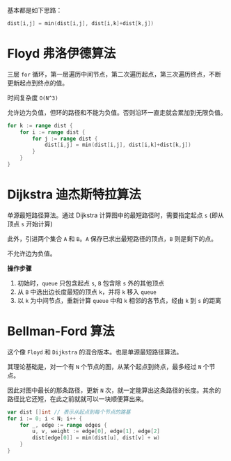基本都是如下思路：

```go
dist[i,j] = min(dist[i,j], dist[i,k]+dist[k,j])
```





# Floyd 弗洛伊德算法

三层 `for` 循环，第一层遍历中间节点，第二次遍历起点，第三次遍历终点，不断更新起点到终点的值。

时间复杂度 `O(N^3)`

允许边为负值，但环的路径和不能为负值。否则沿环一直走就会累加到无限负值。

```go
for k := range dist {
    for i := range dist {
        for j := range dist {
            dist[i,j] = min(dist[i,j], dist[i,k]+dist[k,j])
        }
    }
}
```







# Dijkstra 迪杰斯特拉算法

单源最短路径算法。通过 Dijkstra 计算图中的最短路径时，需要指定起点 `s` (即从顶点 `s` 开始计算)

此外，引进两个集合 `A` 和 `B`。`A` 保存已求出最短路径的顶点，`B` 则是剩下的点。

不允许边为负值。



**操作步骤**

1. 初始时，`queue` 只包含起点 `s`, `B` 包含除 `s` 外的其他顶点
2. 从 `B` 中选出边长度最短的顶点 `k`，并将 `k` 移入 `queue`
3. 以 `k` 为中间节点，重新计算 `queue` 中和 `k` 相邻的各节点，经由 `k` 到 `s` 的距离







# Bellman-Ford 算法

这个像 `Floyd` 和 `Dijkstra` 的混合版本。也是单源最短路径算法。

其理论基础是，对一个有 `N` 个节点的图，从某个起点到终点，最多经过 `N` 个节点。

因此对图中最长的那条路径，更新 `N` 次，就一定能算出这条路径的长度。其余的路径比它还短，在此之前就就可以一块顺便算出来。

```go
var dist []int // 表示从起点到每个节点的路基
for i := 0; i < N; i++ {
    for _, edge := range edges {
        u, v, weight := edge[0], edge[1], edge[2]
        dist[edge[0]] = min(dist[u], dist[v] + w)
    }
}
```

